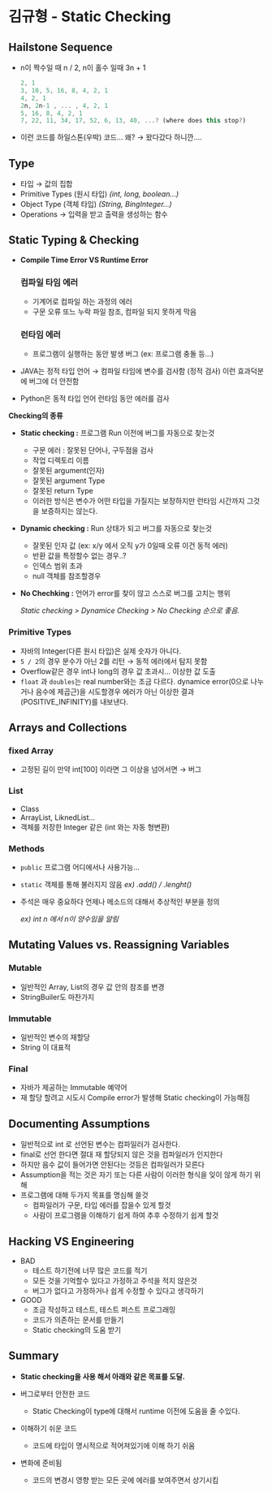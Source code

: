 # 김규형 - Static Checking

## ****Hailstone Sequence****

- n이 짝수일 때 n / 2, n이 홀수 일때 3n + 1
    
    ```jsx
    2, 1         
    3, 10, 5, 16, 8, 4, 2, 1     
    4, 2, 1
    2n, 2n-1 , ... , 4, 2, 1
    5, 16, 8, 4, 2, 1
    7, 22, 11, 34, 17, 52, 6, 13, 40, ...? (where does this stop?)
    ```
    
- 이런 코드를 하일스톤(우박) 코드… 왜? → 왔다갔다 하니깐….

## Type

- 타입 → 값의 집합
- Primitive Types (원시 타입) *(int, long, boolean…)*
- Object Type (객체 타입) *(String, BingInteger…)*
- Operations → 입력을 받고 출력을 생성하는 함수

## Static Typing & Checking

- **Compile Time Error VS Runtime Error**
    
    ### 컴파일 타임 에러
    
    - 기계어로 컴파일 하는 과정의 에러
    - 구문 오류 또느 누락 파일 참조, 컴파일 되지 못하게 막음
    
    ### 런타임 에러
    
    - 프로그램이 실행하는 동안 발생 버그 (ex: 프로그램 충돌 등...)
    
- JAVA는 정적 타입 언어 → 컴파일 타임에 변수를 검사함 (정적 검사) 이런 효과덕분에 버그에 더 안전함
- Python은 동적 타입 언어 런타임 동안 에러를 검사
    
    

**Checking의 종류**

- **Static checking :** 프로그램 Run 이전에 버그를 자동으로 찾는것
    - 구문 에러 : 잘못된 단어나, 구두점을 검사
    - 작업 디렉토리 이름
    - 잘못된 argument(인자)
    - 잘못된 argument Type
    - 잘못된 return Type
    - 이러한 방식은 변수가 어떤 타입을 가질지는 보장하지만 런타임 시간까지 그것을 보증하지는 않는다.
- **Dynamic checking :** Run 상태가 되고 버그를 자동으로 찾는것
    - 잘못된 인자 값 (ex: x/y 에서 오직 y가 0일때 오류 이건 동적 에러)
    - 반환 값을 특정할수 없는 경우..?
    - 인덱스 범위 초과
    - null 객체를 참조할경우
- **No Chechking :** 언어가 error를 찾이 않고 스스로 버그를 고치는 행위
    
    *Static checking > Dynamice Checking > No Checking 순으로 좋음.*
    

### Primitive Types

- 자바의 Integer(다른 원시 타입)은 실제 숫자가 아니다.
- `5 / 2`의 경우 분수가 아닌 2를 리턴 → 동적 에러에서 탐지 못함
- Overflow같은 경우 int나 long의 경우 값 초과시… 이상한 값 도출
- `float` 과 `doubles`는 real number와는 조금 다르다. dynamice error(0으로 나누거나 음수에 제곱근)을 시도할경우 에러가 아닌 이상한 결과(POSITIVE_INFINITY)를 내보낸다.

## Arrays and Collections

### fixed Array

- 고정된 길이 만약 int[100] 이라면 그 이상을 넘어서면 → 버그

### List

- Class
- ArrayList, LiknedList…
- 객체를 저장한 Integer 같은 (int 와는 자동 형변환)

### Methods

- `public` 프로그램 어디에서나 사용가능…
- `static` 객체를 통해 불러지지 않음 *ex) .add() / .lenght()*
- 주석은 매우 중요하다 언제나 메소드의 대해서 추상적인 부분을 정의
    
    *ex) int n 에서 n이 양수임을 알림*
    

## ****Mutating Values vs. Reassigning Variables****

### Mutable

- 일반적인 Array, List의 경우 값 안의 참조를 변경
- StringBuiler도 마찬가지

### Immutable

- 일반적인 변수의 재할당
- String 이 대표적

### Final

- 자바가 제공하는 Immutable 예약어
- 재 할당 할려고 시도시 Compile error가 발생해 Static checking이 가능해짐

## ****Documenting Assumptions****

- 일반적으로 int 로 선언된 변수는 컴파일러가 검사한다.
- final로 선언 한다면 절대 재 할당되지 않은 것을 컴파일러가 인지한다
- 하지만 음수 값이 들어가면 안된다는 것등은 컴파일러가 모른다
- Assumption을 적는 것은 자기 또는 다른 사람이 이러한 형식을 잊이 않게 하기 위해
- 프로그램에 대해 두가지 목표를 명심해 쓸것
    - 컴파일러가 구문, 타입 에러를 잡을수 있게 할것
    - 사람이 프로그램을 이해하기 쉽게 하여 추후 수정하기 쉽게 할것
    

## Hacking VS Engineering

- BAD
    - 테스트 하기전에 너무 많은 코드를 적기
    - 모든 것을 기억할수 있다고 가정하고 주석을 적지 않은것
    - 버그가 없다고 가정하거나 쉽게 수정할 수 있다고 생각하기
- GOOD
    - 조금 작성하고 테스트, 테스트 퍼스트 프로그래밍
    - 코드가 의존하는 문서를 만들기
    - Static checking의 도움 받기

## Summary

   - **Static checking을 사용 해서 아래와 같은 목표를 도달.**

- 버그로부터 안전한 코드
    - Static Checking이 type에 대해서 runtime 이전에 도움을 줄 수있다.
- 이해하기 쉬운 코드
    - 코드에 타입이 명시적으로 적어져있기에 이해 하기 쉬움
- 변화에 준비됨
    - 코드의 변경시 영향 받는 모든 곳에 에러를 보여주면서 상기시킴